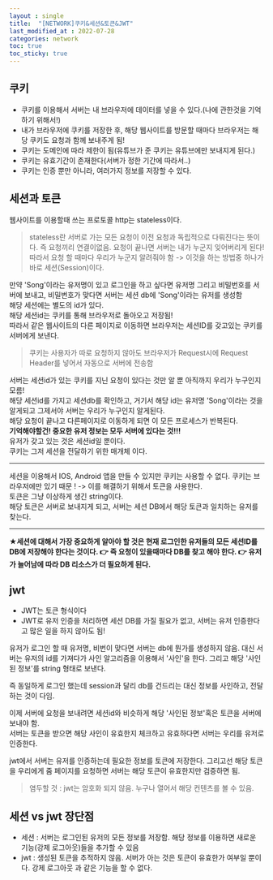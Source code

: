 ```yaml
---
layout : single
title:  "[NETWORK]쿠키&세션&토큰&JWT"
last_modified_at : 2022-07-28
categories: network
toc: true
toc_sticky: true
---
```


## 쿠키
- 쿠키를 이용해서 서버는 내 브라우저에 데이터를 넣을 수 있다.(나에 관한것을 기억하기 위해서!)
- 내가 브라우저에 쿠키를 저장한 후, 해당 웹사이트를 방문할 때마다 브라우저는 해당 쿠키도 요청과 함께 보내주게 됨!
- 쿠키는 도메인에 따라 제한이 됨(유튜브가 준 쿠키는 유튜브에만 보내지게 된다.)
- 쿠키는 유효기간이 존재한다(서버가 정한 기간에 따라서..)
- 쿠키는 인증 뿐만 아니라, 여러가지 정보를 저장할 수 있다. 

## 세션과 토큰
웹사이트를 이용할때 쓰는 프로토콜 http는 stateless이다.
> stateless란 서버로 가는 모든 요청이 이전 요청과 독립적으로 다뤄진다는 뜻이다. 즉 요청끼리 연결이없음. 요청이 끝나면 서버는 내가 누군지 잊어버리게 된다! 따라서 요청 할 때마다 우리가 누군지 알려줘야 함 -> 이것을 하는 방법중 하나가 바로 세션(Session)이다.

만약 'Song'이라는 유저명이 있고 로그인을 하고 싶다면 유저명 그리고 비밀번호를 서버에 보내고, 비밀번호가 맞다면 서버는 세션 db에 'Song'이라는 유저를 생성함  
해당 세션에는 별도의 id가 있다.  
해당 세션id는 쿠키를 통해 브라우저로 돌아오고 저장됨!  
따라서 같은 웹사이트의 다른 페이지로 이동하면 브라우저는 세션ID를 갖고있는 쿠키를 서버에게 보낸다.  
> 쿠키는 사용자가 따로 요청하지 않아도 브라우저가 Request시에 Request Header를 넣어서 자동으로 서버에 전송함

서버는 세션id가 있는 쿠키를 지닌 요청이 있다는 것만 알 뿐 아직까지 우리가 누구인지 모름!  
해당 세션id를 가지고 세션db를 확인하고, 거기서 해당 id는 유저명 'Song'이라는 것을 알게되고 그제서야 서버는 우리가 누구인지 알게된다.  
해당 요청이 끝나고 다른페이지로 이동하게 되면 이 모든 프로세스가 반복된다.  
**기억해야할건! 중요한 유저 정보는 모두 서버에 있다는 것!!!**  
유저가 갖고 있는 것은 세션id일 뿐이다.  
쿠키는 그저 세션을 전달하기 위한 매개체 이다.  

----
세션을 이용해서 IOS, Android 앱을 만들 수 있지만 쿠키는 사용할 수 없다. 쿠키는 브라우저에만 있기
때문 ! -> 이를 해결하기 위해서 토큰을 사용한다.   
토큰은 그냥 이상하게 생긴 string이다.   
해당 토큰은 서버로 보내지게 되고, 서버는 세션 DB에서 해당 토큰과 일치하는 유저를 찾는다. 

----

**★세션에 대해서 가장 중요하게 알아야 할 것은 현재 로그인한 유저들의 모든 세션ID를 DB에 저장해야 한다는 것이다. 👉 즉 요청이 있을때마다 DB를 찾고 해야 한다. 👉 유저가 늘어남에 따라 DB 리소스가 더 필요하게 된다.**

## jwt
- JWT는 토큰 형식이다
- JWT로 유저 인증을 처리하면 세션 DB를 가질 필요가 없고, 서버는 유저 인증한다고 많은 일을 하지
않아도 됨!

유저가 로그인 할 때 유저명, 비번이 맞다면 서버는 db에 뭔가를 생성하지 않음. 
대신 서버는 유저의 id를 가져다가 사인 알고리즘을 이용해서 '사인'을 한다. 
그리고 해당 '사인된 정보'를 string 형태로 보낸다.


즉 동일하게 로그인 했는데 session과 달리 db를 건드리는 대신 정보를 사인하고, 전달하는 것이 다임. 

이제 서버에 요청을 보내려면 세션id와 비슷하게 해당 '사인된 정보'혹은 토큰을 서버에 보내야 함.  
서버는 토큰을 받으면 해당 사인이 유효한지 체크하고 유효하다면 서버는 우리를 유저로 인증한다.

jwt에서 서버는 유저를 인증하는데 필요한 정보를 토큰에 저장한다.  그리고선 해당 토큰을 우리에게 줌
페이지를 요청하면 서버는 해당 토큰이 유효한지만 검증하면 됨. 
> 염두할 것 : jwt는 암호화 되지 않음. 누구나 열어서 해당 컨텐츠를 볼 수 있음. 

## 세션 vs jwt 장단점
- 세션 : 서버는 로그인된 유저의 모든 정보를 저장함. 해당 정보를 이용하면 새로운 기능(강제 로그아웃)들을 추가할 수 있음  
- jwt : 생성된 토큰을 추적하지 않음. 서버가 아는 것은 토큰이 유효한가 여부일 뿐이다. 강제 로그아웃 과 같은 기능을
할 수 없다. 

 